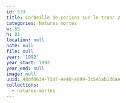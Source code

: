 ```yaml
---
id: 533
title: Corbeille de cerises sur le tronc 2
categories: Natures mortes
w: 65
h: 81
location: null
note: null
file: null
year: '1992'
year_start: 1992
year_end: null
image: null
uuid: 48df0634-73d7-4e40-a899-3c545ab1d6ae
collections:
  - natures-mortes
---
```


